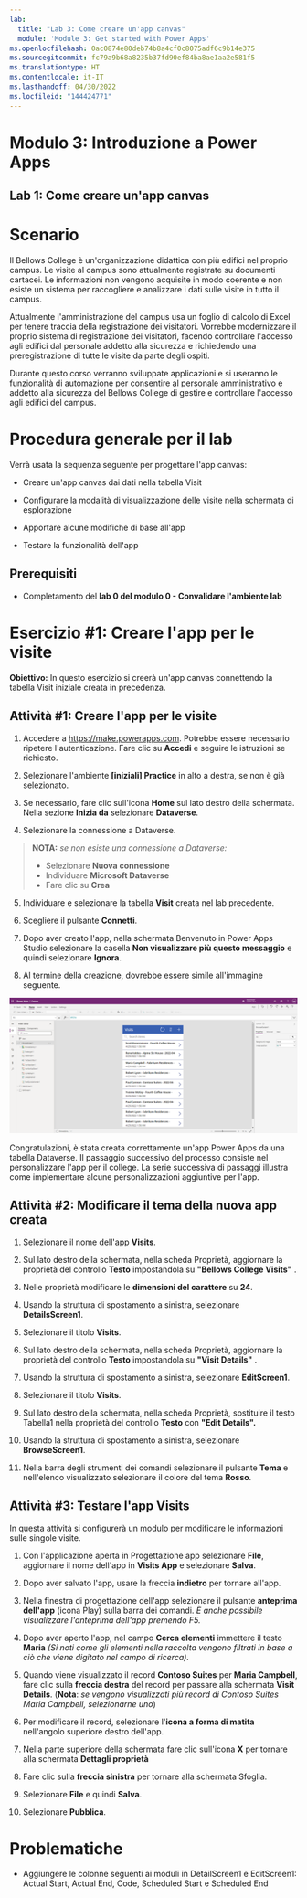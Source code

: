 ```yaml
---
lab:
  title: "Lab 3: Come creare un'app canvas"
  module: 'Module 3: Get started with Power Apps'
ms.openlocfilehash: 0ac0874e80deb74b8a4cf0c8075adf6c9b14e375
ms.sourcegitcommit: fc79a9b68a8235b37fd90ef84ba8ae1aa2e581f5
ms.translationtype: HT
ms.contentlocale: it-IT
ms.lasthandoff: 04/30/2022
ms.locfileid: "144424771"
---
```

# <a name="module-3-get-started-with-power-apps"></a>Modulo 3: Introduzione a Power Apps
## <a name="lab-1-how-to-build-a-canvas-app"></a>Lab 1: Come creare un'app canvas

# <a name="scenario"></a>Scenario

Il Bellows College è un'organizzazione didattica con più edifici nel proprio campus. Le visite al campus sono attualmente registrate su documenti cartacei. Le informazioni non vengono acquisite in modo coerente e non esiste un sistema per raccogliere e analizzare i dati sulle visite in tutto il campus.

Attualmente l'amministrazione del campus usa un foglio di calcolo di Excel per tenere traccia della registrazione dei visitatori. Vorrebbe modernizzare il proprio sistema di registrazione dei visitatori, facendo controllare l'accesso agli edifici dal personale addetto alla sicurezza e richiedendo una preregistrazione di tutte le visite da parte degli ospiti.

Durante questo corso verranno sviluppate applicazioni e si useranno le funzionalità di automazione per consentire al personale amministrativo e addetto alla sicurezza del Bellows College di gestire e controllare l'accesso agli edifici del campus.

# <a name="high-level-lab-steps"></a>Procedura generale per il lab

Verrà usata la sequenza seguente per progettare l'app canvas:

-   Creare un'app canvas dai dati nella tabella Visit

-   Configurare la modalità di visualizzazione delle visite nella schermata di esplorazione

-   Apportare alcune modifiche di base all'app

-   Testare la funzionalità dell'app

## <a name="prerequisites"></a>Prerequisiti

-   Completamento del **lab 0 del modulo 0 - Convalidare l'ambiente lab**

# <a name="exercise-1-create-visits-app"></a>Esercizio \#1: Creare l'app per le visite

**Obiettivo:** In questo esercizio si creerà un'app canvas connettendo la tabella Visit iniziale creata in precedenza.

## <a name="task-1-create-a-visits-app"></a>Attività \#1: Creare l'app per le visite

1.  Accedere a <https://make.powerapps.com>. Potrebbe essere necessario ripetere l'autenticazione. Fare clic su **Accedi** e seguire le istruzioni se richiesto.

2.  Selezionare l'ambiente **[iniziali] Practice** in alto a destra, se non è già selezionato.

3.  Se necessario, fare clic sull'icona **Home** sul lato destro della schermata. Nella sezione **Inizia da** selezionare **Dataverse**.

4.  Selezionare la connessione a Dataverse. 

>   **NOTA:** *se non esiste una connessione a Dataverse:*
>   -   Selezionare **Nuova connessione**
>   -   Individuare **Microsoft Dataverse**
>   -   Fare clic su **Crea**

5.  Individuare e selezionare la tabella **Visit** creata nel lab precedente.

6.  Scegliere il pulsante **Connetti**.

7.  Dopo aver creato l'app, nella schermata Benvenuto in Power Apps Studio selezionare la casella **Non visualizzare più questo messaggio** e quindi selezionare **Ignora**.

8.  Al termine della creazione, dovrebbe essere simile all'immagine seguente.

![App canvas creata dai dati Visit.](media/2-canvas-app-from-data.png)

Congratulazioni, è stata creata correttamente un'app Power Apps da una tabella Dataverse. Il passaggio successivo del processo consiste nel personalizzare l'app per il college. La serie successiva di passaggi illustra come implementare alcune personalizzazioni aggiuntive per l'app.

## <a name="task-2-modify-and-theme-the-newly-created-app"></a>Attività \#2: Modificare il tema della nuova app creata

1.  Selezionare il nome dell'app **Visits**.

3.  Sul lato destro della schermata, nella scheda Proprietà, aggiornare la proprietà del controllo **Testo** impostandola su **"Bellows College Visits"** .

4. Nelle proprietà modificare le **dimensioni del carattere** su **24**.

4.  Usando la struttura di spostamento a sinistra, selezionare **DetailsScreen1**.

5.  Selezionare il titolo **Visits**.

6.  Sul lato destro della schermata, nella scheda Proprietà, aggiornare la proprietà del controllo **Testo** impostandola su **"Visit Details"** .

7.  Usando la struttura di spostamento a sinistra, selezionare **EditScreen1**.

8.  Selezionare il titolo **Visits**.

9.  Sul lato destro della schermata, nella scheda Proprietà, sostituire il testo Tabella1 nella proprietà del controllo **Testo** con **"Edit Details".**

10. Usando la struttura di spostamento a sinistra, selezionare **BrowseScreen1**.

11. Nella barra degli strumenti dei comandi selezionare il pulsante **Tema** e nell'elenco visualizzato selezionare il colore del tema **Rosso**.

## <a name="task-3-test-your-visits-app"></a>Attività \#3: Testare l'app Visits

In questa attività si configurerà un modulo per modificare le informazioni sulle singole visite.

1.  Con l'applicazione aperta in Progettazione app selezionare **File**, aggiornare il nome dell'app in **Visits App** e selezionare **Salva**.

2.  Dopo aver salvato l'app, usare la freccia **indietro** per tornare all'app.

3.  Nella finestra di progettazione dell'app selezionare il pulsante **anteprima dell'app** (icona Play) sulla barra dei comandi. *È anche possibile visualizzare l'anteprima dell'app premendo F5.*

4.  Dopo aver aperto l'app, nel campo **Cerca elementi** immettere il testo **Maria**
     *(Si noti come gli elementi nella raccolta vengono filtrati in base a ciò che viene digitato nel campo di ricerca).*

5.  Quando viene visualizzato il record **Contoso Suites** per **Maria Campbell**, fare clic sulla **freccia destra** del record per passare alla schermata **Visit Details**. (**Nota**: *se vengono visualizzati più record di Contoso Suites Maria Campbell, selezionarne uno*)

6.  Per modificare il record, selezionare l'**icona a forma di matita** nell'angolo superiore destro dell'app.

7.  Nella parte superiore della schermata fare clic sull'icona **X** per tornare alla schermata **Dettagli proprietà**

8.  Fare clic sulla **freccia sinistra** per tornare alla schermata Sfoglia.

9. Selezionare **File** e quindi **Salva**.

10. Selezionare **Pubblica**.

# <a name="challenges"></a>Problematiche

-   Aggiungere le colonne seguenti ai moduli in DetailScreen1 e EditScreen1: Actual Start, Actual End, Code, Scheduled Start e Scheduled End
